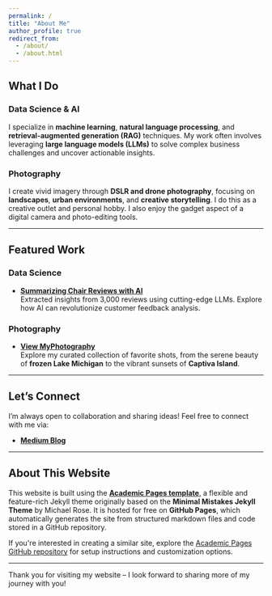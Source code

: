 ```yaml
---
permalink: /
title: "About Me"
author_profile: true
redirect_from: 
  - /about/
  - /about.html
---
```


## **What I Do**
### **Data Science & AI**
I specialize in **machine learning**, **natural language processing**, and **retrieval-augmented generation (RAG)** techniques. My work often involves leveraging **large language models (LLMs)** to solve complex business challenges and uncover actionable insights.

### **Photography**
I create vivid imagery through **DSLR and drone photography**, focusing on **landscapes**, **urban environments**, and **creative storytelling**. I do this as a creative outlet and personal hobby. I also enjoy the gadget aspect of a digital camera and photo-editing tools.

---

## **Featured Work**

### **Data Science**
- **[Summarizing Chair Reviews with AI](https://medium.com/@stephensaidso/how-i-used-ai-to-summarize-3-000-chair-reviews-in-minutes-a83768af984d)**  
  Extracted insights from 3,000 reviews using cutting-edge LLMs. Explore how AI can revolutionize customer feedback analysis.

### **Photography**
- **[View MyPhotography](../photography/)**  
  Explore my curated collection of favorite shots, from the serene beauty of **frozen Lake Michigan** to the vibrant sunsets of **Captiva Island**.

---

## **Let’s Connect**

I’m always open to collaboration and sharing ideas! Feel free to connect with me via:
- **[Medium Blog](https://medium.com/@stephensaidso)**  
<!-- Add LinkedIn or GitHub links if desired -->
<!-- - **LinkedIn**: [Your LinkedIn Profile](#) -->
<!-- - **GitHub**: [Your GitHub Profile](#) -->

---

## **About This Website**

This website is built using the **[Academic Pages template](https://github.com/academicpages/academicpages.github.io)**, a flexible and feature-rich Jekyll theme originally based on the **Minimal Mistakes Jekyll Theme** by Michael Rose. It is hosted for free on **GitHub Pages**, which automatically generates the site from structured markdown files and code stored in a GitHub repository.

If you're interested in creating a similar site, explore the [Academic Pages GitHub repository](https://github.com/academicpages/academicpages.github.io) for setup instructions and customization options.

---

Thank you for visiting my website – I look forward to sharing more of my journey with you!
